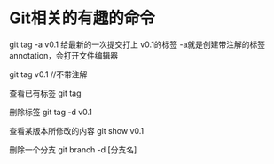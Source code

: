 # Git相关的有趣的命令

git tag -a v0.1
给最新的一次提交打上 v0.1的标签
-a就是创建带注解的标签 annotation，会打开文件编辑器

git tag v0.1 //不带注解

查看已有标签
git tag

删除标签
git tag -d v0.1

查看某版本所修改的内容
git show v0.1

删除一个分支
git branch -d [分支名]
